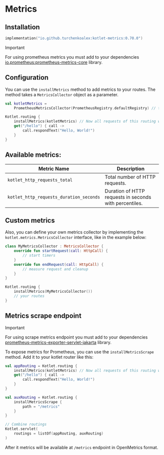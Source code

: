 # Metrics

## Installation

```kotlin
implementation("io.github.turchenkoalex:kotlet-metrics:0.70.0")
```

> [!IMPORTANT]
> For using prometheus metrics you must add to your dependencies
> [io.prometheus:prometheus-metrics-core](https://mvnrepository.com/artifact/io.prometheus/prometheus-metrics-core)
> library.

## Configuration

You can use the `installMetrics` method to add metrics to your routes. The method takes a `MetricsCollector` object
as a parameter.

```kotlin
val kotletMetrics =
    PrometheusMetricsCollector(PrometheusRegistry.defaultRegistry) // this collector can be reused for multiple routes

Kotlet.routing {
    installMetrics(kotletMetrics) // Now all requests of this routing will be measured
    get("/hello") { call ->
        call.respondText("Hello, World!")
    }
}
```

## Available metrics:

| Metric Name                             | Description                                            |
|-----------------------------------------|--------------------------------------------------------|
| `kotlet_http_requests_total`            | Total number of HTTP requests.                         |
| `kotlet_http_requests_duration_seconds` | Duration of HTTP requests in seconds with percentiles. |

## Custom metrics

Also, you can define your own metrics collector by implementing the `kotlet.metrics.MetricsCollector` interface, like in
the example below:

```kotlin
class MyMetricsCollector : MetricsCollector {
    override fun startRequest(call: HttpCall) {
        // start timers
    }
    override fun endRequest(call: HttpCall) {
        // measure request and cleanup
    }
}

Kotlet.routing {
    installMetrics(MyMetricsCollector())
    // your routes
}
```

## Metrics scrape endpoint

> [!IMPORTANT]
> For using scrape metrics endpoint you must add to your dependencies
> [prometheus-metrics-exporter-servlet-jakarta](https://mvnrepository.com/artifact/io.prometheus/prometheus-metrics-exporter-servlet-jakarta)
> library.


To expose metrics for Prometheus, you can use the `installMetricsScrape` method. Add it to your kotlet router like this:

```kotlin
val appRouting = Kotlet.routing {
    installMetrics(kotletMetrics) // Now all requests of this routing will be measured
    get("/hello") { call ->
        call.respondText("Hello, World!")
    }
}

val auxRouting = Kotlet.routing {
    installMetricsScrape {
        path = "/metrics"
    }
}

// Combine routings
Kotlet.servlet(
    routings = listOf(appRouting, auxRouting)
)
```

After it metrics will be available at `/metrics` endpoint in OpenMetrics format.
